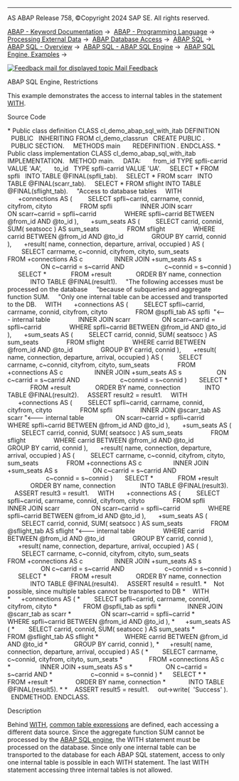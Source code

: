   

* * *

AS ABAP Release 758, ©Copyright 2024 SAP SE. All rights reserved.

[ABAP - Keyword Documentation](https://help.sap.com/doc/abapdocu_latest_index_htm/latest/en-US/abenabap.htm) →  [ABAP - Programming Language](https://help.sap.com/doc/abapdocu_latest_index_htm/latest/en-US/abenabap_reference.htm) →  [Processing External Data](https://help.sap.com/doc/abapdocu_latest_index_htm/latest/en-US/abenabap_language_external_data.htm) →  [ABAP Database Access](https://help.sap.com/doc/abapdocu_latest_index_htm/latest/en-US/abendb_access.htm) →  [ABAP SQL](https://help.sap.com/doc/abapdocu_latest_index_htm/latest/en-US/abenabap_sql.htm) →  [ABAP SQL - Overview](https://help.sap.com/doc/abapdocu_latest_index_htm/latest/en-US/abenabap_sql_oview.htm) →  [ABAP SQL - ABAP SQL Engine](https://help.sap.com/doc/abapdocu_latest_index_htm/latest/en-US/abenabap_sql_engine.htm) →  [ABAP SQL Engine, Examples](https://help.sap.com/doc/abapdocu_latest_index_htm/latest/en-US/abenabap_sql_engine_abexas.htm) → 

 [![](Mail.gif?object=Mail.gif "Feedback mail for displayed topic") Mail Feedback](mailto:f1_help@sap.com?subject=Feedback%20on%20ABAP%20Documentation&body=Document:%20ABAP%20SQL%20Engine%2C%20Restrictions%2C%20ABENABAP_SQL_ENGINE_RESTR_ABEXA%2C%20758%0D%0A%0D%0AError:%0D%0A%0D%0A%0D%0A%0D%0ASuggestion%20for%20improvement:)

ABAP SQL Engine, Restrictions

This example demonstrates the access to internal tables in the statement [WITH](https://help.sap.com/doc/abapdocu_latest_index_htm/latest/en-US/abapwith.htm).

Source Code   

\* Public class definition
CLASS cl\_demo\_abap\_sql\_with\_itab DEFINITION
  PUBLIC
  INHERITING FROM cl\_demo\_classrun
  CREATE PUBLIC .
  PUBLIC SECTION.
    METHODS main
      REDEFINITION .
ENDCLASS.
\* Public class implementation
CLASS cl\_demo\_abap\_sql\_with\_itab IMPLEMENTATION.
  METHOD main.
    DATA:
      from\_id TYPE spfli-carrid VALUE 'AA',
      to\_id   TYPE spfli-carrid VALUE 'UA'.
    SELECT \* FROM spfli   INTO TABLE @FINAL(spfli\_tab).
    SELECT \* FROM scarr   INTO TABLE @FINAL(scarr\_tab).
    SELECT \* FROM sflight INTO TABLE @FINAL(sflight\_tab).
    "Access to database tables
    WITH
      +connections AS (
        SELECT spfli~carrid, carrname, connid, cityfrom, cityto
               FROM spfli
               INNER JOIN scarr
                 ON scarr~carrid = spfli~carrid
               WHERE spfli~carrid BETWEEN @from\_id AND @to\_id ),
      +sum\_seats AS (
        SELECT carrid, connid, SUM( seatsocc ) AS sum\_seats
               FROM sflight
               WHERE carrid BETWEEN @from\_id AND @to\_id
               GROUP BY carrid, connid ),
      +result( name, connection, departure, arrival, occupied ) AS (
        SELECT carrname, c~connid, cityfrom, cityto, sum\_seats
               FROM +connections AS c
                 INNER JOIN +sum\_seats AS s
                   ON c~carrid = s~carrid AND
                      c~connid = s~connid )
      SELECT \*
             FROM +result
             ORDER BY name, connection
             INTO TABLE @FINAL(result1).
    "The following accesses must be processed on the database
    "because of subqueries and aggregate function SUM.
    "Only one internal table can be accessed and transported to the DB.
    WITH
      +connections AS (
        SELECT spfli~carrid, carrname, connid, cityfrom, cityto
               FROM @spfli\_tab AS spfli  "<--- internal table
               INNER JOIN scarr
                 ON scarr~carrid = spfli~carrid
               WHERE spfli~carrid BETWEEN @from\_id AND @to\_id ),
      +sum\_seats AS (
        SELECT carrid, connid, SUM( seatsocc ) AS sum\_seats
               FROM sflight
               WHERE carrid BETWEEN @from\_id AND @to\_id
               GROUP BY carrid, connid ),
      +result( name, connection, departure, arrival, occupied ) AS (
        SELECT carrname, c~connid, cityfrom, cityto, sum\_seats
               FROM +connections AS c
                 INNER JOIN +sum\_seats AS s
                   ON c~carrid = s~carrid AND
                      c~connid = s~connid )
      SELECT \*
             FROM +result
             ORDER BY name, connection
             INTO TABLE @FINAL(result2).
    ASSERT result2 = result1.
    WITH
      +connections AS (
        SELECT spfli~carrid, carrname, connid, cityfrom, cityto
               FROM spfli
               INNER JOIN @scarr\_tab AS scarr "<--- internal table
                 ON scarr~carrid = spfli~carrid
               WHERE spfli~carrid BETWEEN @from\_id AND @to\_id ),
      +sum\_seats AS (
        SELECT carrid, connid, SUM( seatsocc ) AS sum\_seats
               FROM sflight
               WHERE carrid BETWEEN @from\_id AND @to\_id
               GROUP BY carrid, connid ),
      +result( name, connection, departure, arrival, occupied ) AS (
        SELECT carrname, c~connid, cityfrom, cityto, sum\_seats
               FROM +connections AS c
                 INNER JOIN +sum\_seats AS s
                   ON c~carrid = s~carrid AND
                      c~connid = s~connid )
      SELECT \*
             FROM +result
             ORDER BY name, connection
             INTO TABLE @FINAL(result3).
    ASSERT result3 = result1.
    WITH
      +connections AS (
        SELECT spfli~carrid, carrname, connid, cityfrom, cityto
               FROM spfli
               INNER JOIN scarr
                 ON scarr~carrid = spfli~carrid
               WHERE spfli~carrid BETWEEN @from\_id AND @to\_id ),
      +sum\_seats AS (
        SELECT carrid, connid, SUM( seatsocc ) AS sum\_seats
               FROM @sflight\_tab AS sflight "<--- internal table
               WHERE carrid BETWEEN @from\_id AND @to\_id
               GROUP BY carrid, connid ),
      +result( name, connection, departure, arrival, occupied ) AS (
        SELECT carrname, c~connid, cityfrom, cityto, sum\_seats
               FROM +connections AS c
                 INNER JOIN +sum\_seats AS s
                   ON c~carrid = s~carrid AND
                      c~connid = s~connid )
      SELECT \*
             FROM +result
             ORDER BY name, connection
             INTO TABLE @FINAL(result4).
    ASSERT result4 = result1.
\*    Not possible, since multiple tables cannot be transported to DB
\*    WITH
\*      +connections AS (
\*        SELECT spfli~carrid, carrname, connid, cityfrom, cityto
\*               FROM @spfli\_tab as spfli
\*               INNER JOIN @scarr\_tab as scarr
\*                 ON scarr~carrid = spfli~carrid
\*               WHERE spfli~carrid BETWEEN @from\_id AND @to\_id ),
\*      +sum\_seats AS (
\*        SELECT carrid, connid, SUM( seatsocc ) AS sum\_seats
\*               FROM @sflight\_tab AS sflight
\*               WHERE carrid BETWEEN @from\_id AND @to\_id
\*               GROUP BY carrid, connid ),
\*      +result( name, connection, departure, arrival, occupied ) AS (
\*        SELECT carrname, c~connid, cityfrom, cityto, sum\_seats
\*               FROM +connections AS c
\*                 INNER JOIN +sum\_seats AS s
\*                   ON c~carrid = s~carrid AND
\*                      c~connid = s~connid )
\*      SELECT \*
\*             FROM +result
\*             ORDER BY name, connection
\*             INTO TABLE @FINAL(result5).
\*
\*    ASSERT result5 = result1.
    out->write(  'Success' ).
  ENDMETHOD.
ENDCLASS.

Description   

Behind [WITH](https://help.sap.com/doc/abapdocu_latest_index_htm/latest/en-US/abapwith.htm), [common table expressions](https://help.sap.com/doc/abapdocu_latest_index_htm/latest/en-US/abencommon_table_expression_glosry.htm "Glossary Entry") are defined, each accessing a different data source. Since the aggregate function SUM cannot be processed by the [ABAP SQL engine](https://help.sap.com/doc/abapdocu_latest_index_htm/latest/en-US/abenabap_sql_engine_glosry.htm "Glossary Entry"), the WITH statement must be processed on the database. Since only one internal table can be transported to the database for each ABAP SQL statement, access to only one internal table is possible in each WITH statement. The last WITH statement accessing three internal tables is not allowed.